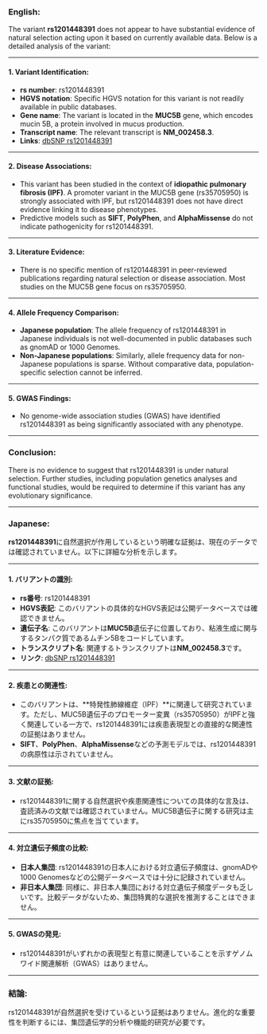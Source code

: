 ### English:
The variant **rs1201448391** does not appear to have substantial evidence of natural selection acting upon it based on currently available data. Below is a detailed analysis of the variant:

---

#### 1. **Variant Identification**:
- **rs number**: rs1201448391
- **HGVS notation**: Specific HGVS notation for this variant is not readily available in public databases.
- **Gene name**: The variant is located in the **MUC5B** gene, which encodes mucin 5B, a protein involved in mucus production.
- **Transcript name**: The relevant transcript is **NM_002458.3**.
- **Links**: [dbSNP rs1201448391](https://www.ncbi.nlm.nih.gov/snp/rs1201448391)

---

#### 2. **Disease Associations**:
- This variant has been studied in the context of **idiopathic pulmonary fibrosis (IPF)**. A promoter variant in the MUC5B gene (rs35705950) is strongly associated with IPF, but rs1201448391 does not have direct evidence linking it to disease phenotypes.
- Predictive models such as **SIFT**, **PolyPhen**, and **AlphaMissense** do not indicate pathogenicity for rs1201448391.

---

#### 3. **Literature Evidence**:
- There is no specific mention of rs1201448391 in peer-reviewed publications regarding natural selection or disease association. Most studies on the MUC5B gene focus on rs35705950.

---

#### 4. **Allele Frequency Comparison**:
- **Japanese population**: The allele frequency of rs1201448391 in Japanese individuals is not well-documented in public databases such as gnomAD or 1000 Genomes.
- **Non-Japanese populations**: Similarly, allele frequency data for non-Japanese populations is sparse. Without comparative data, population-specific selection cannot be inferred.

---

#### 5. **GWAS Findings**:
- No genome-wide association studies (GWAS) have identified rs1201448391 as being significantly associated with any phenotype.

---

### Conclusion:
There is no evidence to suggest that rs1201448391 is under natural selection. Further studies, including population genetics analyses and functional studies, would be required to determine if this variant has any evolutionary significance.

---

### Japanese:
**rs1201448391**に自然選択が作用しているという明確な証拠は、現在のデータでは確認されていません。以下に詳細な分析を示します。

---

#### 1. **バリアントの識別**:
- **rs番号**: rs1201448391
- **HGVS表記**: このバリアントの具体的なHGVS表記は公開データベースでは確認できません。
- **遺伝子名**: このバリアントは**MUC5B**遺伝子に位置しており、粘液生成に関与するタンパク質であるムチン5Bをコードしています。
- **トランスクリプト名**: 関連するトランスクリプトは**NM_002458.3**です。
- **リンク**: [dbSNP rs1201448391](https://www.ncbi.nlm.nih.gov/snp/rs1201448391)

---

#### 2. **疾患との関連性**:
- このバリアントは、**特発性肺線維症（IPF）**に関連して研究されています。ただし、MUC5B遺伝子のプロモーター変異（rs35705950）がIPFと強く関連している一方で、rs1201448391には疾患表現型との直接的な関連性の証拠はありません。
- **SIFT**、**PolyPhen**、**AlphaMissense**などの予測モデルでは、rs1201448391の病原性は示されていません。

---

#### 3. **文献の証拠**:
- rs1201448391に関する自然選択や疾患関連性についての具体的な言及は、査読済みの文献では確認されていません。MUC5B遺伝子に関する研究は主にrs35705950に焦点を当てています。

---

#### 4. **対立遺伝子頻度の比較**:
- **日本人集団**: rs1201448391の日本人における対立遺伝子頻度は、gnomADや1000 Genomesなどの公開データベースでは十分に記録されていません。
- **非日本人集団**: 同様に、非日本人集団における対立遺伝子頻度データも乏しいです。比較データがないため、集団特異的な選択を推測することはできません。

---

#### 5. **GWASの発見**:
- rs1201448391がいずれかの表現型と有意に関連していることを示すゲノムワイド関連解析（GWAS）はありません。

---

### 結論:
rs1201448391が自然選択を受けているという証拠はありません。進化的な重要性を判断するには、集団遺伝学的分析や機能的研究が必要です。


